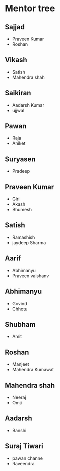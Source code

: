 # Mentor tree

## Sajjad
* Praveen Kumar
* Roshan


## Vikash
* Satish
* Mahendra shah

## Saikiran
* Aadarsh Kumar 
* ujjwal


## Pawan
* Raja
* Aniket

## Suryasen
* Pradeep



## Praveen Kumar
* Giri
* Akash
* Bhumesh


## Satish
* Ramashish
* jaydeep Sharma

## Aarif
* Abhimanyu
* Praveen vaishanv


## Abhimanyu
* Govind
* Chhotu

## Shubham
* Amit


## Roshan
* Manjeet
* Mahendra Kumawat


## Mahendra shah
* Neeraj
* Omji


## Aadarsh
* Banshi


## Suraj Tiwari
* pawan channe
* Raveendra

